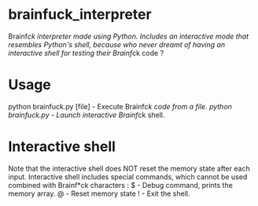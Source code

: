 # brainfuck_interpreter
Brainf*ck interpreter made using Python. Includes an interactive mode that resembles Python's shell, because who never dreamt of having an interactive shell for testing their Brainf*ck code ?

# Usage
python brainfuck.py [file] - Execute Brainf*ck code from a file.
python brainfuck.py        - Launch interactive Brainf*ck shell.

# Interactive shell
Note that the interactive shell does NOT reset the memory state after each input.
Interactive shell includes special commands, which cannot be used combined with Brainf*ck characters :
  $ - Debug command, prints the memory array.
  @ - Reset memory state
  ! - Exit the shell.
